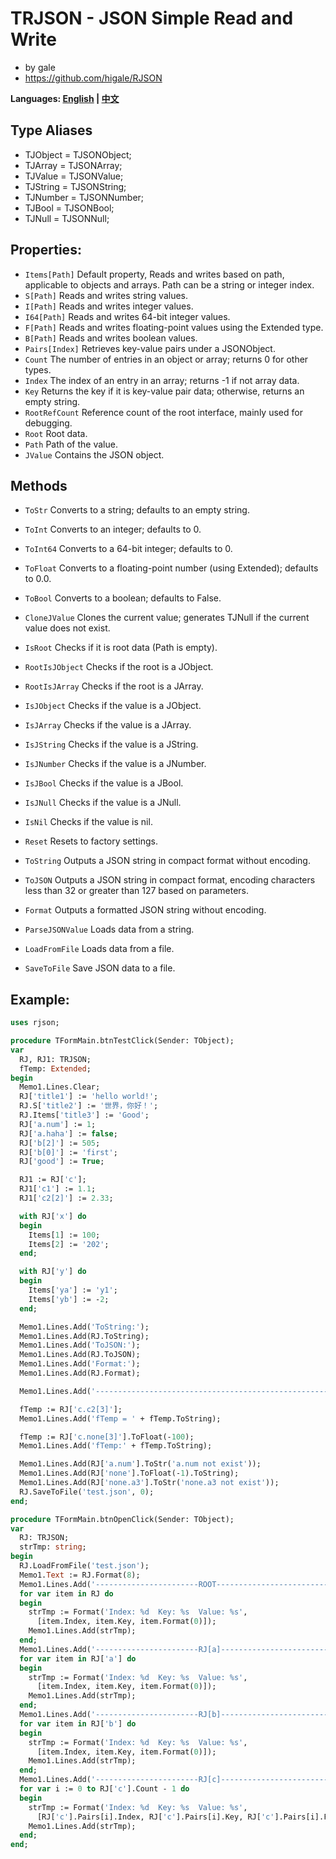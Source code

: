 ﻿# TRJSON - JSON Simple Read and Write
- by gale
- https://github.com/higale/RJSON

**Languages: [English](README.md) | [中文](README_zh.md)**

## Type Aliases
- TJObject = TJSONObject;
- TJArray = TJSONArray;
- TJValue = TJSONValue;
- TJString = TJSONString;
- TJNumber = TJSONNumber;
- TJBool = TJSONBool;
- TJNull = TJSONNull;

## Properties:
- `Items[Path]` Default property, Reads and writes based on path, applicable to objects and arrays. Path can be a string or integer index.
- `S[Path]` Reads and writes string values.
- `I[Path]` Reads and writes integer values.
- `I64[Path]` Reads and writes 64-bit integer values.
- `F[Path]` Reads and writes floating-point values using the Extended type.
- `B[Path]` Reads and writes boolean values.
- `Pairs[Index]` Retrieves key-value pairs under a JSONObject.
- `Count` The number of entries in an object or array; returns 0 for other types.
- `Index` The index of an entry in an array; returns -1 if not array data.
- `Key` Returns the key if it is key-value pair data; otherwise, returns an empty string.
- `RootRefCount` Reference count of the root interface, mainly used for debugging.
- `Root` Root data.
- `Path` Path of the value.
- `JValue` Contains the JSON object.

## Methods
- `ToStr` Converts to a string; defaults to an empty string.
- `ToInt` Converts to an integer; defaults to 0.
- `ToInt64` Converts to a 64-bit integer; defaults to 0.
- `ToFloat` Converts to a floating-point number (using Extended); defaults to 0.0.
- `ToBool` Converts to a boolean; defaults to False.

- `CloneJValue` Clones the current value; generates TJNull if the current value does not exist.
- `IsRoot` Checks if it is root data (Path is empty).
- `RootIsJObject` Checks if the root is a JObject.
- `RootIsJArray` Checks if the root is a JArray.
- `IsJObject` Checks if the value is a JObject.
- `IsJArray` Checks if the value is a JArray.
- `IsJString` Checks if the value is a JString.
- `IsJNumber` Checks if the value is a JNumber.
- `IsJBool` Checks if the value is a JBool.
- `IsJNull` Checks if the value is a JNull.
- `IsNil` Checks if the value is nil.
- `Reset` Resets to factory settings.

- `ToString` Outputs a JSON string in compact format without encoding.
- `ToJSON` Outputs a JSON string in compact format, encoding characters less than 32 or greater than 127 based on parameters.
- `Format` Outputs a formatted JSON string without encoding.
- `ParseJSONValue` Loads data from a string.
- `LoadFromFile` Loads data from a file.
- `SaveToFile` Save JSON data to a file.

## Example:
```pascal
uses rjson;

procedure TFormMain.btnTestClick(Sender: TObject);
var
  RJ, RJ1: TRJSON;
  fTemp: Extended;
begin
  Memo1.Lines.Clear;
  RJ['title1'] := 'hello world!';
  RJ.S['title2'] := '世界，你好！';
  RJ.Items['title3'] := 'Good';
  RJ['a.num'] := 1;
  RJ['a.haha'] := false;
  RJ['b[2]'] := 505;
  RJ['b[0]'] := 'first';
  RJ['good'] := True;

  RJ1 := RJ['c'];
  RJ1['c1'] := 1.1;
  RJ1['c2[2]'] := 2.33;

  with RJ['x'] do
  begin
    Items[1] := 100;
    Items[2] := '202';
  end;

  with RJ['y'] do
  begin
    Items['ya'] := 'y1';
    Items['yb'] := -2;
  end;

  Memo1.Lines.Add('ToString:');
  Memo1.Lines.Add(RJ.ToString);
  Memo1.Lines.Add('ToJSON:');
  Memo1.Lines.Add(RJ.ToJSON);
  Memo1.Lines.Add('Format:');
  Memo1.Lines.Add(RJ.Format);

  Memo1.Lines.Add('-----------------------------------------------------------');

  fTemp := RJ['c.c2[3]'];
  Memo1.Lines.Add('fTemp = ' + fTemp.ToString);

  fTemp := RJ['c.none[3]'].ToFloat(-100);
  Memo1.Lines.Add('fTemp:' + fTemp.ToString);

  Memo1.Lines.Add(RJ['a.num'].ToStr('a.num not exist'));
  Memo1.Lines.Add(RJ['none'].ToFloat(-1).ToString);
  Memo1.Lines.Add(RJ['none.a3'].ToStr('none.a3 not exist'));
  RJ.SaveToFile('test.json', 0);
end;

procedure TFormMain.btnOpenClick(Sender: TObject);
var
  RJ: TRJSON;
  strTmp: string;
begin
  RJ.LoadFromFile('test.json');
  Memo1.Text := RJ.Format(8);
  Memo1.Lines.Add('-----------------------ROOT--------------------------');
  for var item in RJ do
  begin
    strTmp := Format('Index: %d  Key: %s  Value: %s',
      [item.Index, item.Key, item.Format(0)]);
    Memo1.Lines.Add(strTmp);
  end;
  Memo1.Lines.Add('-----------------------RJ[a]--------------------------');
  for var item in RJ['a'] do
  begin
    strTmp := Format('Index: %d  Key: %s  Value: %s',
      [item.Index, item.Key, item.Format(0)]);
    Memo1.Lines.Add(strTmp);
  end;
  Memo1.Lines.Add('-----------------------RJ[b]--------------------------');
  for var item in RJ['b'] do
  begin
    strTmp := Format('Index: %d  Key: %s  Value: %s',
      [item.Index, item.Key, item.Format(0)]);
    Memo1.Lines.Add(strTmp);
  end;
  Memo1.Lines.Add('-----------------------RJ[c]--------------------------');
  for var i := 0 to RJ['c'].Count - 1 do
  begin
    strTmp := Format('Index: %d  Key: %s  Value: %s',
      [RJ['c'].Pairs[i].Index, RJ['c'].Pairs[i].Key, RJ['c'].Pairs[i].Format(0)]);
    Memo1.Lines.Add(strTmp);
  end;
end;
```
